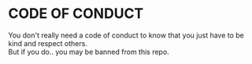 # CODE OF CONDUCT
You don't really need a code of conduct to know that you just have to be kind and respect others. \
But if you do.. you may be banned from this repo.
